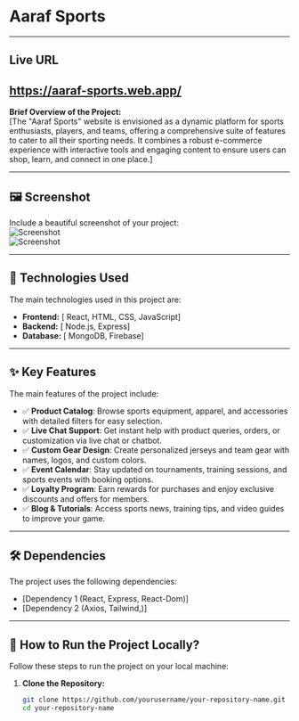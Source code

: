# Aaraf Sports 
---
## Live URL
https://aaraf-sports.web.app/
---
**Brief Overview of the Project:**  
[The "Aaraf Sports" website is envisioned as a dynamic platform for sports enthusiasts, players, and teams, offering a comprehensive suite of features to cater to all their sporting needs. It combines a robust e-commerce experience with interactive tools and engaging content to ensure users can shop, learn, and connect in one place.]

---

## 🖼️ Screenshot  
Include a beautiful screenshot of your project:  
![Screenshot](https://i.ibb.co.com/KXsh0BV/sportsa.png)  
![Screenshot](https://i.ibb.co.com/0rd56WD/sportsb.png)  

---

## 🚀 Technologies Used  
The main technologies used in this project are:  
- **Frontend:** [ React, HTML, CSS, JavaScript]  
- **Backend:** [ Node.js, Express]  
- **Database:** [ MongoDB, Firebase]  

---

## ✨ Key Features  
The main features of the project include:  
- ✅ **Product Catalog**: Browse sports equipment, apparel, and accessories with detailed filters for easy selection.
- ✅ **Live Chat Support**: Get instant help with product queries, orders, or customization via live chat or chatbot.
- ✅ **Custom Gear Design**: Create personalized jerseys and team gear with names, logos, and custom colors.
- ✅ **Event Calendar**: Stay updated on tournaments, training sessions, and sports events with booking options.
- ✅ **Loyalty Program**: Earn rewards for purchases and enjoy exclusive discounts and offers for members.
- ✅ **Blog & Tutorials**: Access sports news, training tips, and video guides to improve your game.
---

## 🛠️ Dependencies  
The project uses the following dependencies:  
- [Dependency 1 (React, Express, React-Dom)]  
- [Dependency 2 (Axios, Tailwind,)]  

---

## 🔧 How to Run the Project Locally?  
Follow these steps to run the project on your local machine:  

1. **Clone the Repository:**  
   ```bash
   git clone https://github.com/yourusername/your-repository-name.git
   cd your-repository-name
